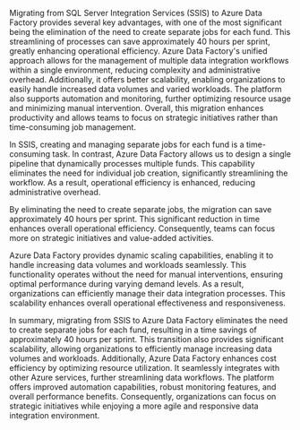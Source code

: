 Migrating from SQL Server Integration Services (SSIS) to Azure Data Factory provides several key advantages, with one of the most significant being the elimination of the need to create separate jobs for each fund. This streamlining of processes can save approximately 40 hours per sprint, greatly enhancing operational efficiency. Azure Data Factory's unified approach allows for the management of multiple data integration workflows within a single environment, reducing complexity and administrative overhead. Additionally, it offers better scalability, enabling organizations to easily handle increased data volumes and varied workloads. The platform also supports automation and monitoring, further optimizing resource usage and minimizing manual intervention. Overall, this migration enhances productivity and allows teams to focus on strategic initiatives rather than time-consuming job management.

In SSIS, creating and managing separate jobs for each fund is a time-consuming task. In contrast, Azure Data Factory allows us to design a single pipeline that dynamically processes multiple funds. This capability eliminates the need for individual job creation, significantly streamlining the workflow. As a result, operational efficiency is enhanced, reducing administrative overhead.

By eliminating the need to create separate jobs, the migration can save approximately 40 hours per sprint. This significant reduction in time enhances overall operational efficiency. Consequently, teams can focus more on strategic initiatives and value-added activities.

Azure Data Factory provides dynamic scaling capabilities, enabling it to handle increasing data volumes and workloads seamlessly. This functionality operates without the need for manual interventions, ensuring optimal performance during varying demand levels. As a result, organizations can efficiently manage their data integration processes. This scalability enhances overall operational effectiveness and responsiveness.


In summary, migrating from SSIS to Azure Data Factory eliminates the need to create separate jobs for each fund, resulting in a time savings of approximately 40 hours per sprint. This transition also provides significant scalability, allowing organizations to efficiently manage increasing data volumes and workloads. Additionally, Azure Data Factory enhances cost efficiency by optimizing resource utilization. It seamlessly integrates with other Azure services, further streamlining data workflows. The platform offers improved automation capabilities, robust monitoring features, and overall performance benefits. Consequently, organizations can focus on strategic initiatives while enjoying a more agile and responsive data integration environment.
